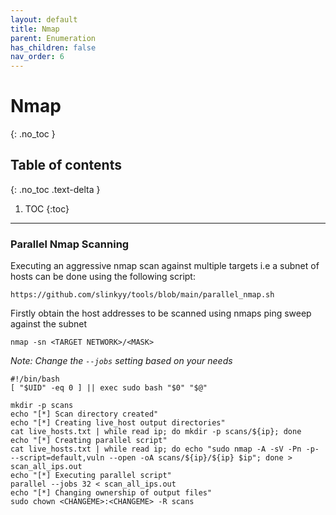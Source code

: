 ```yaml
---
layout: default
title: Nmap
parent: Enumeration
has_children: false
nav_order: 6
---
```


# Nmap
{: .no_toc }

## Table of contents
{: .no_toc .text-delta }

1. TOC
{:toc}

---

### Parallel Nmap Scanning

Executing an aggressive nmap scan against multiple targets i.e a subnet of hosts can be done using the following script:

`https://github.com/slinkyy/tools/blob/main/parallel_nmap.sh`

Firstly obtain the host addresses to be scanned using nmaps ping sweep against the subnet

```
nmap -sn <TARGET NETWORK>/<MASK>
```

*Note: Change the `--jobs` setting based on your needs*

```
#!/bin/bash
[ "$UID" -eq 0 ] || exec sudo bash "$0" "$@"

mkdir -p scans
echo "[*] Scan directory created"
echo "[*] Creating live_host output directories"
cat live_hosts.txt | while read ip; do mkdir -p scans/${ip}; done
echo "[*] Creating parallel script"
cat live_hosts.txt | while read ip; do echo "sudo nmap -A -sV -Pn -p- --script=default,vuln --open -oA scans/${ip}/${ip} $ip"; done > scan_all_ips.out
echo "[*] Executing parallel script"
parallel --jobs 32 < scan_all_ips.out
echo "[*] Changing ownership of output files"
sudo chown <CHANGEME>:<CHANGEME> -R scans
```
